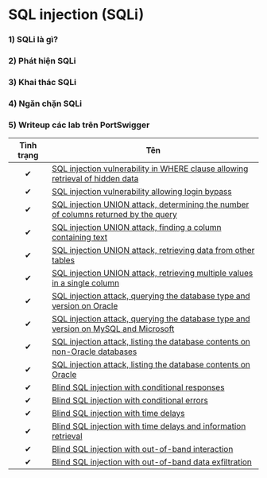 # SQL injection (SQLi)

### 1) SQLi là gì?

### 2) Phát hiện SQLi

### 3) Khai thác SQLi

### 4) Ngăn chặn SQLi

### 5) Writeup các lab trên PortSwigger

| Tình trạng | Tên |
|:-:|-|
| ✔ | [SQL injection vulnerability in WHERE clause allowing retrieval of hidden data](https://github.com/C4T-cat/WriteUp_Port_Swigger/tree/main/SQL%20injection/Lab%201:%20Determining%20the%20number%20of%20columns%20returned%20by%20the%20query) |
| ✔ | [SQL injection vulnerability allowing login bypass](https://github.com/C4T-cat/WriteUp_Port_Swigger/tree/main/SQL%20injection/Lab%202:%20Finding%20a%20column%20containing%20text) |
| ✔ | [SQL injection UNION attack, determining the number of columns returned by the query](https://github.com/C4T-cat/WriteUp_Port_Swigger/tree/main/SQL%20injection/Lab%203:%20Retrieving%20data%20from%20other%20tables) |
| ✔ | [SQL injection UNION attack, finding a column containing text](https://github.com/C4T-cat/WriteUp_Port_Swigger/tree/main/SQL%20injection/Lab%204:%20Retrieving%20multiple%20values%20in%20a%20single%20column) |
| ✔ | [SQL injection UNION attack, retrieving data from other tables](https://github.com/C4T-cat/WriteUp_Port_Swigger/tree/main/SQL%20injection/Lab%205:%20Querying%20the%20database%20type%20and%20version%20on%20Oracle) |
| ✔ | [SQL injection UNION attack, retrieving multiple values in a single column](https://github.com/C4T-cat/WriteUp_Port_Swigger/tree/main/SQL%20injection/Lab%206:%20Querying%20the%20database%20type%20and%20version%20on%20MySQL%20and%20Microsoft) |
| ✔ | [SQL injection attack, querying the database type and version on Oracle](https://github.com/C4T-cat/WriteUp_Port_Swigger/tree/main/SQL%20injection/Lab%207:%20Listing%20the%20database%20contents%20on%20non-Oracle%20databases) |
| ✔ | [SQL injection attack, querying the database type and version on MySQL and Microsoft](https://github.com/C4T-cat/WriteUp_Port_Swigger/tree/main/SQL%20injection/Lab%208:%20Listing%20the%20database%20contents%20on%20Oracle) |
| ✔ | [SQL injection attack, listing the database contents on non-Oracle databases](https://github.com/C4T-cat/WriteUp_Port_Swigger/tree/main/SQL%20injection/Lab%209:%20SQL%20injection%20attack,%20listing%20the%20database%20contents%20on%20non-Oracle%20databases) |
| ✔ | [SQL injection attack, listing the database contents on Oracle](https://github.com/C4T-cat/WriteUp_Port_Swigger/tree/main/SQL%20injection/Lab%2010:%20SQL%20injection%20attack,%20listing%20the%20database%20contents%20on%20Oracle) |
| ✔ | [Blind SQL injection with conditional responses](https://github.com/C4T-cat/WriteUp_Port_Swigger/tree/main/SQL%20injection/Blind%20SQLi/Lab%2011:%20Blind%20SQL%20injection%20with%20conditional%20responses) |
| ✔ | [Blind SQL injection with conditional errors](https://github.com/C4T-cat/WriteUp_Port_Swigger/tree/main/SQL%20injection/Blind%20SQLi/Lab%2012:%20Blind%20SQL%20injection%20with%20conditional%20errors) |
| ✔ | [Blind SQL injection with time delays](https://github.com/C4T-cat/WriteUp_Port_Swigger/tree/main/SQL%20injection/Blind%20SQLi/Lab%2013:%20Blind%20SQL%20injection%20with%20time%20delays) |
| ✔ | [Blind SQL injection with time delays and information retrieval](https://github.com/C4T-cat/WriteUp_Port_Swigger/tree/main/SQL%20injection/Blind%20SQLi/Lab%2014:%20Blind%20SQL%20injection%20with%20time%20delays%20and%20information%20retrieval) |
| ✔ | [Blind SQL injection with out-of-band interaction](https://github.com/C4T-cat/WriteUp_Port_Swigger/tree/main/SQL%20injection/Blind%20SQLi/Lab%2015:%20Blind%20SQL%20injection%20with%20out-of-band%20interaction) |
| ✔ | [Blind SQL injection with out-of-band data exfiltration](https://github.com/C4T-cat/WriteUp_Port_Swigger/tree/main/SQL%20injection/Blind%20SQLi/Lab%2016:%20Blind%20SQL%20injection%20with%20out-of-band%20data%20exfiltration) |
